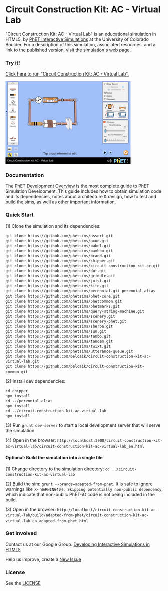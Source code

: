 Circuit Construction Kit: AC - Virtual Lab
=============
"Circuit Construction Kit: AC - Virtual Lab" is an educational simulation in HTML5, by <a href="https://phet.colorado.edu/" target="_blank">PhET
Interactive Simulations</a>
at the University of Colorado Boulder. For a description of this simulation, associated resources, and a link to the
published version,
<a href="https://phet.colorado.edu/en/simulation/circuit-construction-kit-ac-virtual-lab" target="_blank">visit the simulation's web page</a>.

### Try it!

<a href="https://phet.colorado.edu/sims/html/circuit-construction-kit-ac-virtual-lab/latest/circuit-construction-kit-ac-virtual-lab_en.html" target="_blank">Click here to
run "Circuit Construction Kit: AC - Virtual Lab".</a>

<a href="https://phet.colorado.edu/sims/html/circuit-construction-kit-ac-virtual-lab/latest/circuit-construction-kit-ac-virtual-lab_en.html" target="_blank">
<img src="https://raw.githubusercontent.com/phetsims/circuit-construction-kit-ac-virtual-lab/main/assets/circuit-construction-kit-ac-virtual-lab-screenshot.png" alt="Screenshot" style="width: 400px;"/>
</a>

### Documentation

The <a href="https://github.com/phetsims/phet-info/blob/main/doc/phet-development-overview.md" target="_blank">PhET
Development Overview</a> is the most complete guide to PhET Simulation Development. This guide includes how to obtain
simulation code and its dependencies, notes about architecture & design, how to test and build the sims, as well as
other important information.

### Quick Start

(1) Clone the simulation and its dependencies:

```
git clone https://github.com/phetsims/assert.git
git clone https://github.com/phetsims/axon.git
git clone https://github.com/phetsims/babel.git
git clone https://github.com/phetsims/bamboo.git
git clone https://github.com/phetsims/brand.git
git clone https://github.com/phetsims/chipper.git
git clone https://github.com/phetsims/circuit-construction-kit-ac.git
git clone https://github.com/phetsims/dot.git
git clone https://github.com/phetsims/griddle.git
git clone https://github.com/phetsims/joist.git
git clone https://github.com/phetsims/kite.git
git clone https://github.com/phetsims/perennial.git perennial-alias
git clone https://github.com/phetsims/phet-core.git
git clone https://github.com/phetsims/phetcommon.git
git clone https://github.com/phetsims/phetmarks.git
git clone https://github.com/phetsims/query-string-machine.git
git clone https://github.com/phetsims/scenery.git
git clone https://github.com/phetsims/scenery-phet.git
git clone https://github.com/phetsims/sherpa.git
git clone https://github.com/phetsims/sun.git
git clone https://github.com/phetsims/tambo.git
git clone https://github.com/phetsims/tandem.git
git clone https://github.com/phetsims/twixt.git
git clone https://github.com/phetsims/utterance-queue.git
git clone https://github.com/belcaik/circuit-construction-kit-ac-virtual-lab.git
git clone https://github.com/belcaik/circuit-construction-kit-common.git
```

(2) Install dev dependencies:

```
cd chipper
npm install
cd ../perennial-alias
npm install
cd ../circuit-construction-kit-ac-virtual-lab
npm install
```

(3) Run `grunt dev-server` to start a local development server that will serve the simulation.

(4) Open in the browser: `http://localhost:3000/circuit-construction-kit-ac-virtual-lab/circuit-construction-kit-ac-virtual-lab_en.html`

#### Optional: Build the simulation into a single file

(1) Change directory to the simulation directory: `cd ../circuit-construction-kit-ac-virtual-lab`

(2) Build the sim: `grunt --brands=adapted-from-phet`. It is safe to ignore warnings
like `>> WARNING404: Skipping potentially non-public dependency`, which indicate that non-public PhET-iO code is not
being included in the build.

(3) Open in the
browser: `http://localhost/circuit-construction-kit-ac-virtual-lab/build/adapted-from-phet/circuit-construction-kit-ac-virtual-lab_en_adapted-from-phet.html`

### Get Involved

Contact us at our Google
Group: <a href="http://groups.google.com/forum/#!forum/developing-interactive-simulations-in-html5" target="_blank">
Developing Interactive Simulations in HTML5</a>

Help us improve, create a <a href="http://github.com/phetsims/circuit-construction-kit-ac-virtual-lab/issues/new" target="_blank">New Issue</a>

### License

See the <a href="https://github.com/phetsims/circuit-construction-kit-ac-virtual-lab/blob/main/LICENSE" target="_blank">LICENSE</a>
